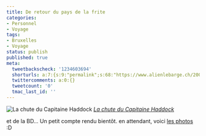 ```yaml
---
title: De retour du pays de la frite
categories:
- Personnel
- Voyage
tags:
- Bruxelles
- Voyage
status: publish
published: true
meta:
  tweetbackscheck: '1234603694'
  shorturls: a:7:{s:9:"permalink";s:68:"https://www.alienlebarge.ch/2008/01/25/de-retour-du-pays-de-la-frite/";s:7:"tinyurl";s:25:"https://tinyurl.com/awqd2h";s:4:"isgd";s:17:"https://is.gd/isjL";s:5:"bitly";s:20:"https://bit.ly/4vQDQ8";s:5:"snipr";s:22:"https://snipr.com/bc6x5";s:5:"snurl";s:22:"https://snurl.com/bc6x5";s:7:"snipurl";s:24:"https://snipurl.com/bc6x5";}
  twittercomments: a:0:{}
  tweetcount: '0'
  tmac_last_id: ''
---
```

 <img src="https://farm3.static.flickr.com/2016/2218051263_880eb4d5a9.jpg" alt="La chute du Capitaine Haddock" />
<em><a href="https://www.flickr.com/photos/alienlebarge/2218051263/" title="photo sharing">La chute du Capitaine Haddock</a></em>

et de la BD...
Un petit compte rendu bientôt. en attendant, voici <a href="https://www.flickr.com/photos/alienlebarge/sets/72157603794119881/" title="Les photos de bruxelles">les photos</a> :D
